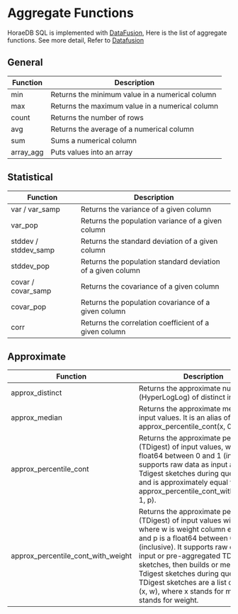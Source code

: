 # Aggregate Functions

HoraeDB SQL is implemented with [DataFusion](https://github.com/apache/arrow-datafusion), Here is the list of aggregate functions. See more detail, Refer to [Datafusion](https://github.com/apache/arrow-datafusion/blob/master/docs/source/user-guide/sql/aggregate_functions.md)

## General

| Function  | Description                                     |
| --------- | ----------------------------------------------- |
| min       | Returns the minimum value in a numerical column |
| max       | Returns the maximum value in a numerical column |
| count     | Returns the number of rows                      |
| avg       | Returns the average of a numerical column       |
| sum       | Sums a numerical column                         |
| array_agg | Puts values into an array                       |

## Statistical

| Function             | Description                                                 |
| -------------------- | ----------------------------------------------------------- |
| var / var_samp       | Returns the variance of a given column                      |
| var_pop              | Returns the population variance of a given column           |
| stddev / stddev_samp | Returns the standard deviation of a given column            |
| stddev_pop           | Returns the population standard deviation of a given column |
| covar / covar_samp   | Returns the covariance of a given column                    |
| covar_pop            | Returns the population covariance of a given column         |
| corr                 | Returns the correlation coefficient of a given column       |

## Approximate

| Function                           | Description                                                                                                                                                                                                                                                                                                                                                                                |
| ---------------------------------- | ------------------------------------------------------------------------------------------------------------------------------------------------------------------------------------------------------------------------------------------------------------------------------------------------------------------------------------------------------------------------------------------ |
| approx_distinct                    | Returns the approximate number (HyperLogLog) of distinct input values                                                                                                                                                                                                                                                                                                                      |
| approx_median                      | Returns the approximate median of input values. It is an alias of approx_percentile_cont(x, 0.5).                                                                                                                                                                                                                                                                                          |
| approx_percentile_cont             | Returns the approximate percentile (TDigest) of input values, where p is a float64 between 0 and 1 (inclusive). It supports raw data as input and build Tdigest sketches during query time, and is approximately equal to approx_percentile_cont_with_weight(x, 1, p).                                                                                                                     |
| approx_percentile_cont_with_weight | Returns the approximate percentile (TDigest) of input values with weight, where w is weight column expression and p is a float64 between 0 and 1 (inclusive). It supports raw data as input or pre-aggregated TDigest sketches, then builds or merges Tdigest sketches during query time. TDigest sketches are a list of centroid (x, w), where x stands for mean and w stands for weight. |
